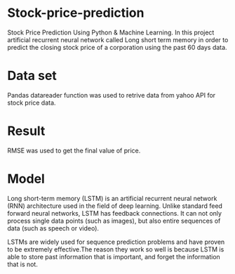 # Stock-price-prediction

Stock Price Prediction Using Python & Machine Learning.
In this project artificial recurrent neural network called Long short term memory in order to predict the closing stock price of a corporation using the past 60 days data.

# Data set
Pandas datareader function was used to retrive data from yahoo API for stock price data.

# Result

RMSE was used to get the final value of price.

# Model

Long short-term memory (LSTM) is an artificial recurrent neural network (RNN) architecture used in the field of deep learning. Unlike standard feed forward neural networks, LSTM has feedback connections. It can not only process single data points (such as images), but also entire sequences of data (such as speech or video).

LSTMs are widely used for sequence prediction problems and have proven to be extremely effective.The reason they work so well is because LSTM is able to store past information that is important, and forget the information that is not.
